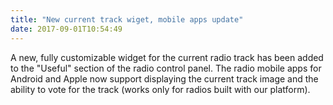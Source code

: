 ```yaml
---
title: "New current track wiget, mobile apps update"
date: 2017-09-01T10:54:49
---
```


A new, fully customizable widget for the current radio track has been added to the "Useful" section of the radio control panel. The radio mobile apps for Android and Apple now support displaying the current track image and the ability to vote for the track (works only for radios built with our platform).